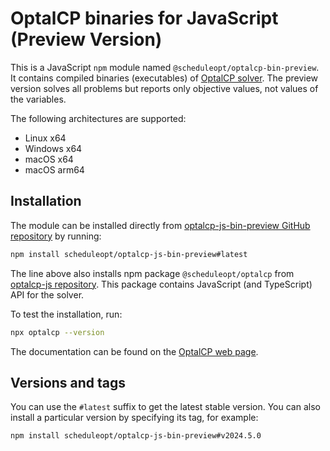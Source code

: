 # OptalCP binaries for JavaScript (Preview Version)

This is a JavaScript `npm` module named `@scheduleopt/optalcp-bin-preview`.
It contains compiled binaries (executables) of [OptalCP solver](https://optalcp.com).
The preview version solves all problems but reports only objective values, not values of the variables.

The following architectures are supported:

* Linux x64
* Windows x64
* macOS x64
* macOS arm64

## Installation

The module can be installed directly from [optalcp-js-bin-preview GitHub repository](https://github.com/ScheduleOpt/optalcp-js-bin-preview) by running:

```sh
npm install scheduleopt/optalcp-js-bin-preview#latest
```

The line above also installs npm package `@scheduleopt/optalcp` from [optalcp-js repository](https://github.com/ScheduleOpt/optalcp-js).
This package contains JavaScript (and TypeScript) API for the solver.

To test the installation, run:

```sh
npx optalcp --version
```

The documentation can be found on the [OptalCP web page](https://optalcp.com/docs/api).

## Versions and tags

You can use the `#latest` suffix to get the latest stable version.
You can also install a particular version by specifying its tag, for example:

```sh
npm install scheduleopt/optalcp-js-bin-preview#v2024.5.0
```
